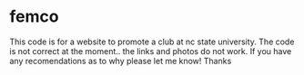 # femco
This code is for a website to promote a club at nc state university. The code is not correct at the moment.. the links and photos do not work. If you have any recomendations as to why please let me know! Thanks
